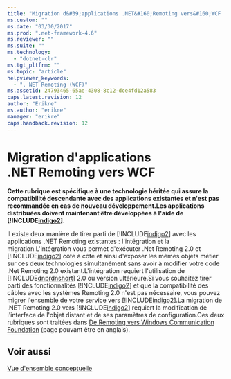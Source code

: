```yaml
---
title: "Migration d&#39;applications .NET&#160;Remoting vers&#160;WCF | Microsoft Docs"
ms.custom: ""
ms.date: "03/30/2017"
ms.prod: ".net-framework-4.6"
ms.reviewer: ""
ms.suite: ""
ms.technology: 
  - "dotnet-clr"
ms.tgt_pltfrm: ""
ms.topic: "article"
helpviewer_keywords: 
  - ", NET Remoting (WCF)"
ms.assetid: 24793465-65ae-4308-8c12-dce4fd12a583
caps.latest.revision: 12
author: "Erikre"
ms.author: "erikre"
manager: "erikre"
caps.handback.revision: 12
---
```

# Migration d&#39;applications .NET&#160;Remoting vers&#160;WCF
**Cette rubrique est spécifique à une technologie héritée qui assure la compatibilité descendante avec des applications existantes et n'est pas recommandée en cas de nouveau développement.Les applications distribuées doivent maintenant être développées à l'aide de [!INCLUDE[indigo2](../../../../includes/indigo2-md.md)].**  
  
 Il existe deux manière de tirer parti de [!INCLUDE[indigo2](../../../../includes/indigo2-md.md)] avec les applications .NET Remoting existantes : l'intégration et la migration.L'intégration vous permet d'exécuter .Net Remoting 2.0 et [!INCLUDE[indigo2](../../../../includes/indigo2-md.md)] côte à côte et ainsi d'exposer les mêmes objets métier sur ces deux technologies simultanément sans avoir à modifier votre code .Net Remoting 2.0 existant.L'intégration requiert l'utilisation de [!INCLUDE[dnprdnshort](../../../../includes/dnprdnshort-md.md)] 2.0 ou version ultérieure.Si vous souhaitez tirer parti des fonctionnalités [!INCLUDE[indigo2](../../../../includes/indigo2-md.md)] et que la compatibilité des câbles avec les systèmes Remoting 2.0 n'est pas nécessaire, vous pouvez migrer l'ensemble de votre service vers [!INCLUDE[indigo2](../../../../includes/indigo2-md.md)].La migration de .NET Remoting 2.0 vers [!INCLUDE[indigo2](../../../../includes/indigo2-md.md)] requiert la modification de l'interface de l'objet distant et de ses paramètres de configuration.Ces deux rubriques sont traitées dans [De Remoting vers Windows Communication Foundation](http://go.microsoft.com/fwlink/?LinkId=74403) \(page pouvant être en anglais\).  
  
## Voir aussi  
 [Vue d'ensemble conceptuelle](../../../../docs/framework/wcf/conceptual-overview.md)